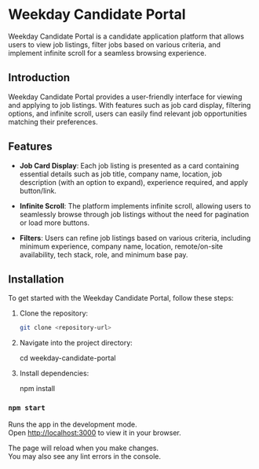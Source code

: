 # Weekday Candidate Portal

Weekday Candidate Portal is a candidate application platform that allows users to view job listings, filter jobs based on various criteria, and implement infinite scroll for a seamless browsing experience.

## Introduction

Weekday Candidate Portal provides a user-friendly interface for viewing and applying to job listings. With features such as job card display, filtering options, and infinite scroll, users can easily find relevant job opportunities matching their preferences.

## Features

- **Job Card Display**: Each job listing is presented as a card containing essential details such as job title, company name, location, job description (with an option to expand), experience required, and apply button/link.

- **Infinite Scroll**: The platform implements infinite scroll, allowing users to seamlessly browse through job listings without the need for pagination or load more buttons.

- **Filters**: Users can refine job listings based on various criteria, including minimum experience, company name, location, remote/on-site availability, tech stack, role, and minimum base pay.

## Installation

To get started with the Weekday Candidate Portal, follow these steps:

1. Clone the repository:
   ```bash
   git clone <repository-url>

2. Navigate into the project directory:
   
   cd weekday-candidate-portal

3. Install dependencies:
 
   npm install

### `npm start`

Runs the app in the development mode.\
Open [http://localhost:3000](http://localhost:3000) to view it in your browser.

The page will reload when you make changes.\
You may also see any lint errors in the console.